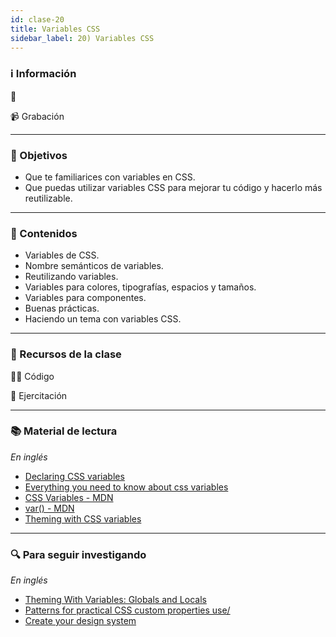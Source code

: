 ```yaml
---
id: clase-20
title: Variables CSS
sidebar_label: 20) Variables CSS
---
```


### ℹ️ Información

📆

📹 Grabación

---

### 🏁 Objetivos

- Que te familiarices con variables en CSS.
- Que puedas utilizar variables CSS para mejorar tu código y hacerlo más reutilizable.

---

### 📝 Contenidos

- Variables de CSS.
- Nombre semánticos de variables.
- Reutilizando variables.
- Variables para colores, tipografías, espacios y tamaños.
- Variables para componentes.
- Buenas prácticas.
- Haciendo un tema con variables CSS.

---

### 🚀 Recursos de la clase

👩‍💻 Código

💪 Ejercitación

---

### 📚 Material de lectura

_En inglés_

- [Declaring CSS variables](https://www.samanthaming.com/tidbits/4-declaring-css-variables/)
- [Everything you need to know about css variables](https://www.freecodecamp.org/news/everything-you-need-to-know-about-css-variables-c74d922ea855/)
- [CSS Variables - MDN](https://developer.mozilla.org/en-US/docs/Web/CSS/Using_CSS_custom_properties)
- [var() - MDN](https://developer.mozilla.org/en-US/docs/Web/CSS/var)
- [Theming with CSS variables](https://dev.to/wendell_adriel/theming-with-css-variables-1o56)

---

### 🔍 Para seguir investigando

_En inglés_

- [Theming With Variables: Globals and Locals](https://css-tricks.com/theming-with-variables-globals-and-locals/)
- [Patterns for practical CSS custom properties use/](https://css-tricks.com/patterns-for-practical-css-custom-properties-use/)
- [Create your design system](https://medium.com/codyhouse/create-your-design-system-part-1-typography-7c630d9092bd)
